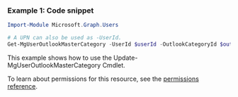 ### Example 1: Code snippet

```powershellImport-Module Microsoft.Graph.Users

# A UPN can also be used as -UserId.
Get-MgUserOutlookMasterCategory -UserId $userId -OutlookCategoryId $outlookCategoryId
```
This example shows how to use the Update-MgUserOutlookMasterCategory Cmdlet.
To learn about permissions for this resource, see the [permissions reference](/graph/permissions-reference).

